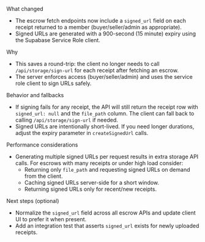 What changed

- The escrow fetch endpoints now include a `signed_url` field on each receipt returned to a member (buyer/seller/admin as appropriate).
- Signed URLs are generated with a 900-second (15 minute) expiry using the Supabase Service Role client.

Why

- This saves a round-trip: the client no longer needs to call `/api/storage/sign-url` for each receipt after fetching an escrow.
- The server enforces access (buyer/seller/admin) and uses the service role client to sign URLs safely.

Behavior and fallbacks

- If signing fails for any receipt, the API will still return the receipt row with `signed_url: null` and the `file_path` column. The client can fall back to calling `/api/storage/sign-url` if needed.
- Signed URLs are intentionally short-lived. If you need longer durations, adjust the expiry parameter in `createSignedUrl` calls.

Performance considerations

- Generating multiple signed URLs per request results in extra storage API calls. For escrows with many receipts or under high load consider:
  - Returning only `file_path` and requesting signed URLs on demand from the client.
  - Caching signed URLs server-side for a short window.
  - Returning signed URLs only for recent/new receipts.

Next steps (optional)

- Normalize the `signed_url` field across all escrow APIs and update client UI to prefer it when present.
- Add an integration test that asserts `signed_url` exists for newly uploaded receipts.
